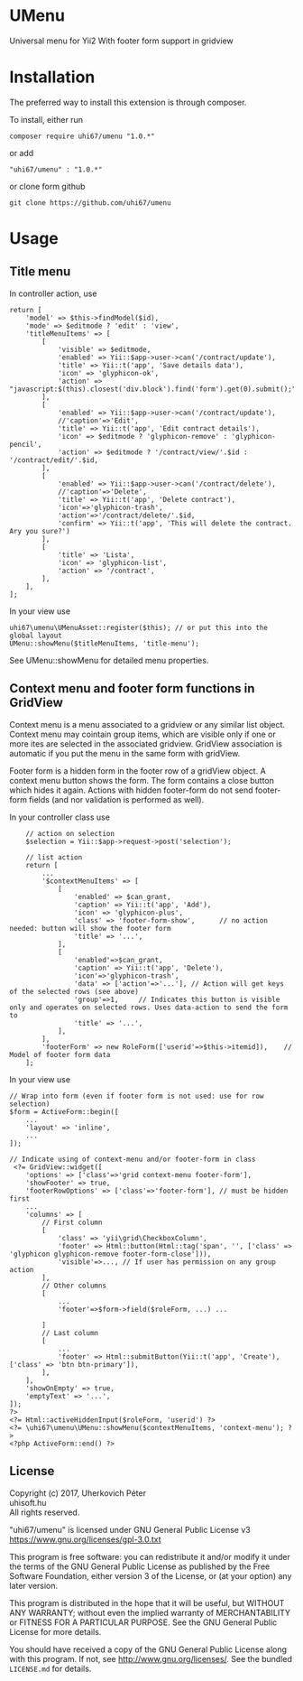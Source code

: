 # UMenu
Universal menu for Yii2
With footer form support in gridview

# Installation

The preferred way to install this extension is through composer.

To install, either run

    composer require uhi67/umenu "1.0.*" 

or add

    "uhi67/umenu" : "1.0.*"

or clone form github

    git clone https://github.com/uhi67/umenu
    
# Usage

## Title menu

In controller action, use

    return [
        'model' => $this->findModel($id),
        'mode' => $editmode ? 'edit' : 'view',
		'titleMenuItems' => [
			[
				'visible' => $editmode, 
				'enabled' => Yii::$app->user->can('/contract/update'), 
				'title' => Yii::t('app', 'Save details data'), 
				'icon' => 'glyphicon-ok', 
				'action' => "javascript:$(this).closest('div.block').find('form').get(0).submit();",
			],
			[
				'enabled' => Yii::$app->user->can('/contract/update'), 
				//'caption'=>'Edit', 
				'title' => Yii::t('app', 'Edit contract details'), 
				'icon' => $editmode ? 'glyphicon-remove' : 'glyphicon-pencil', 
				'action' => $editmode ? '/contract/view/'.$id : '/contract/edit/'.$id,
			],
			[
				'enabled' => Yii::$app->user->can('/contract/delete'), 
				//'caption'=>'Delete', 
				'title' => Yii::t('app', 'Delete contract'), 
				'icon'=>'glyphicon-trash', 
				'action'=>'/contract/delete/'.$id, 
				'confirm' => Yii::t('app', 'This will delete the contract. Ary you sure?')
			],
			[
				'title' => 'Lista',
				'icon' => 'glyphicon-list',
				'action' => '/contract',
			],
		],
	];

In your view use

	uhi67\umenu\UMenuAsset::register($this); // or put this into the global layout 
	UMenu::showMenu($titleMenuItems, 'title-menu');

See UMenu::showMenu for detailed menu properties.

## Context menu and footer form functions in GridView

Context menu is a menu associated to a gridview or any similar list object.
Context menu may cointain group items, which are visible only if one or more ites are selected in the associated gridview.
GridView association is automatic if you put the menu in the same form with gridView.

Footer form is a hidden form in the footer row of a gridView object.
A context menu button shows the form. The form contains a close button which hides it again.
Actions with hidden footer-form do not send footer-form fields (and nor validation is performed as well). 

In your controller class use

		// action on selection
		$selection = Yii::$app->request->post('selection');		

		// list action
		return [
			...
			'$contextMenuItems' => [
				[
					'enabled' => $can_grant, 
					'caption' => Yii::t('app', 'Add'),
					'icon' => 'glyphicon-plus', 
					'class' => 'footer-form-show', 		// no action needed: button will show the footer form
					'title' => '...',
				],
				[
					'enabled'=>$can_grant, 
					'caption' => Yii::t('app', 'Delete'), 
					'icon'=>'glyphicon-trash',
					'data' => ['action'=>'...'], // Action will get keys of the selected rows (see above)
					'group'=>1, 	// Indicates this button is visible only and operates on selected rows. Uses data-action to send the form to
					'title' => '...',
				],
			],
			'footerForm' => new RoleForm(['userid'=>$this->itemid]),	// Model of footer form data
		];

In your view use

	// Wrap into form (even if footer form is not used: use for row selection)
	$form = ActiveForm::begin([
		...
	    'layout' => 'inline',
	    ...
	]);
	
	// Indicate using of context-menu and/or footer-form in class 
	 <?= GridView::widget([ 
		'options' => ['class'=>'grid context-menu footer-form'],
		'showFooter' => true,
		'footerRowOptions' => ['class'=>'footer-form'],	// must be hidden first
		...
		'columns' => [
			// First column
			[
				'class' => 'yii\grid\CheckboxColumn',
				'footer' => Html::button(Html::tag('span', '', ['class' => 'glyphicon glyphicon-remove footer-form-close'])),
				'visible'=>...,	// If user has permission on any group action
			],
			// Other columns
			[
				...
				'footer'=>$form->field($roleForm, ...) ... 
				
			]
			// Last column
			[
				...
				'footer' => Html::submitButton(Yii::t('app', 'Create'), ['class' => 'btn btn-primary']),
			],
		],
		'showOnEmpty' => true,
		'emptyText' => '...',
	]);
	?>
	<?= Html::activeHiddenInput($roleForm, 'userid') ?>
	<?= \uhi67\umenu\UMenu::showMenu($contextMenuItems, 'context-menu'); ?>
	<?php ActiveForm::end() ?>

## License

Copyright (c) 2017, Uherkovich Péter  
uhisoft.hu  
All rights reserved. 

"uhi67/umenu" is licensed under GNU General Public License v3
<https://www.gnu.org/licenses/gpl-3.0.txt>

This program is free software: you can redistribute it and/or modify
it under the terms of the GNU General Public License as published by
the Free Software Foundation, either version 3 of the License, or
(at your option) any later version.

This program is distributed in the hope that it will be useful,
but WITHOUT ANY WARRANTY; without even the implied warranty of
MERCHANTABILITY or FITNESS FOR A PARTICULAR PURPOSE.  See the
GNU General Public License for more details.

You should have received a copy of the GNU General Public License
along with this program.  If not, see <http://www.gnu.org/licenses/>.
See the bundled `LICENSE.md` for details.
